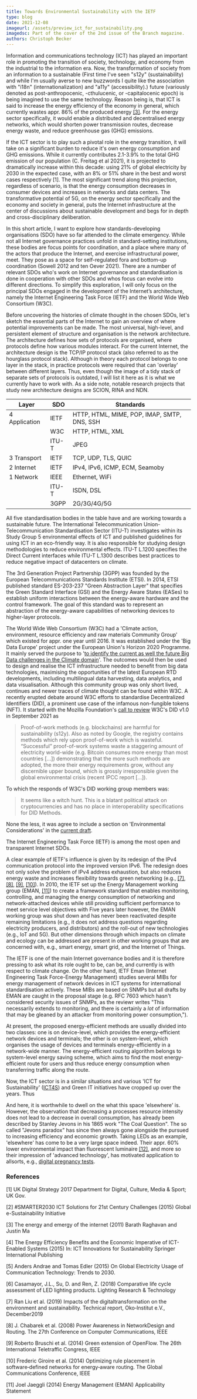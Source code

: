 ```yaml
---
title: Towards Environmental Sustainability with the IETF
type: blog
date: 2021-12-08
imageurl: /assets/preview_ict_for_sustainability.png
imagedsc: Part of the cover of the 2nd issue of the Branch magazine.
authors: Christoph Becker
---
```


<!-- Setting the stage for ICT -->
Information and communications technology (ICT) has played an important role in promoting the transition of society, technology, and economy from the industrial to the information era. Now, the transformation of society from an information to a sustainable (First time I've seen "s12y" (sustainability) and while I'm usually averse to new buzzwords I quite like the association with "i18n" (internationalization) and "a11y" (accessibility).) future (variously denoted as post-anthropocenic, -cthulucenic, or -capitalocenic epoch) is being imagined to use the same technology. Reason being is, that ICT is said to increase the energy efficiency of the economy in general, which currently wastes appr. 86% of the produced energy [[3]](#3). For the energy sector specifically, it would enable a distributed and decentralised energy networks, which would shorten power transmission routes, decrease energy waste, and reduce greenhouse gas (GHG) emissions.


<!-- Need to improve ICT -->
If the ICT sector is to play such a pivotal role in the energy transition, it will take on a significant burden to reduce it's own energy consumption and GHG emissions.
While it currently contributes 2.1-3.9% to the total GHG emission of our population (C. Freitag et al 2021), it is projected to dramatically increase within this decade: using 21% of global electricity by 2030 in the expected case, with an 8% or 51% share in the best and worst cases respectively [1]. The most significant trend along this projection, regardless of scenario, is that the energy consumption decreases in consumer devices and increases in networks and data centers. The transformative potential of 5G, on the energy sector specifically and the economy and society in general, puts the Internet infrastructure at the center of discussions about sustainable development and begs for in depth and cross-disciplinary deliberation.


<!-- Introducing SDOs -->
In this short article, I want to explore how standards-developing organisations (SDO) have so far attended to the climate emergency. While not all Internet governance practices unfold in standard-setting institutions, these bodies are focus points for coordination, and a place where many of the actors that produce the Internet, and exercise infrastructural power, meet. They pose as a space for self-regulated fora and bottom-up coordination (Sowell 2012 and ten Oever 2021). There are a number of relevant SDOs who's work on Internet governance and standardisation is done in cooperation with other SDOs and whos focus can evolve into different directions. To simplify this exploration, I will only focus on the principal SDOs engaged in the development of the Internet’s architecture, namely the Internet Engineering Task Force (IETF) and the World Wide Web Consortium (W3C).


<!-- TCP/IP protocol stack -->
Before uncovering the histories of climate thought in the chosen SDOs, let's sketch the essential parts of the Internet to gain an overview of where potential improvements can be made. The most universal, high-level, and persistent element of structure and organisation is the network architecture. The architecture defines how sets of protocols are organised, where protocols define how various modules interact. For the current Internet, the architecture design is the TCP/IP protocol stack (also referred to as the hourglass protocol stack). Although in theory each protocol belongs to one layer in the stack, in practice protocols were required that can 'overlay' between different layers. Thus, even though the image of a tidy stack of separate sets of protocols is outdated, I will list it here as it is what we currently have to work with. As a side note, notable research projects that study new architecture designs are SCION, RINA and NDN.

| Layer         | SDO          | Standards
| ------------- | ------------ | ---------------
| 4 Application | IETF         | HTTP, HTML, MIME, POP, IMAP, SMTP, DNS, SSH
|               | W3C          | HTTP, HTML, XML
|               | ITU-T        | JPEG
| 3 Transport   | IETF         | TCP, UDP, TLS, QUIC
| 2 Internet    | IETF         | IPv4, IPv6, ICMP, ECM, Seamoby
| 1 Network     | IEEE         | Ethernet, WiFi
|               | ITU-T        | ISDN, DSL
|               | 3GPP         | 2G/3G/4G/5G


<!-- ITU -->
All five standardisation bodies in the table have and are working towards a sustainable future. The International Telecommunication Union-Telecommunication Standardisation Sector (ITU-T) investigates within its Study Group 5 environmental effects of ICT and published guidelines for using ICT in an eco-friendly way. It is also responsible for studying design methodologies to reduce environmental effects. ITU-T L.1200 specifies the Direct Current interfaces while ITU-T L.1300 describes best practices to reduce negative impact of datacenters on climate.


<!-- 3GPP -->
The 3rd Generation Project Partnership (3GPP) was founded by the European Telecommunications Standards Institute (ETSI). In 2014, ETSI published standard ES-203-237 "Green Abstraction Layer" that specifies the Green Standard Interface (GSI) and the Energy Aware States (EASes) to establish uniform interactions between the energy-aware hardware and the control framework. The goal of this standard was to represent an abstraction of the energy-aware capabilities of networking devices to higher-layer protocols.


<!-- W3C -->
The World Wide Web Consortium (W3C) had a 'Climate action, environment, resource efficiency and raw materials Community Group' which existed for appr. one year until 2016. It was established under the 'Big Data Europe' project under the European Union's Horizon 2020 Programme. It mainly served the purpose to '[to identify the current as well the future Big Data challenges in the Climate domain](https://www.w3.org/community/bde-climate/2015/09/04/summary-of-1st-community-bde-sc5-workshop/)'. The outcomes would then be used to design and realise the ICT infrastructure needed to benefit from big data technologies, maximising the opportunities of the latest European RTD developments, including multilingual data harvesting, data analytics, and data visualisation. Although this community group was only short lived, continues and newer traces of climate thought can be found within W3C. A recently erupted debate around W3C efforts to standardise Decentralized Identifiers (DID), a prominent use case of the infamous non-fungible tokens (NFT). It started with the Mozilla Foundation's  [call to review](https://lists.w3.org/Archives/Public/public-new-work/2021Sep/0000.html) W3C's DID v1.0 in September 2021 as

> Proof-of-work methods (e.g. blockchains) are harmful for sustainability (s12y). Also as noted by Google, the registry contains methods which rely upon proof-of-work which is wasteful. “Successful” proof-of-work systems waste a staggering amount of electricity world-wide (e.g. Bitcoin consumes more energy than most countries [...]) demonstrating that the more such methods are adopted, the more their energy requirements grow, without any discernible upper bound, which is grossly irresponsible given the global environmental crisis (recent IPCC report [...]).

To which the responds of W3C's DID working group members was:

> It seems like a witch hunt.
> This is a blatant political attack on cryptocurrencies and has no place in interoperability specifications for DID Methods.

None the less, it was agree to include a section on 'Environmental Considerations' in the [current draft](https://w3c.github.io/did-imp-guide/#environmental-considerations).


<!-- IETF -->
The Internet Engineering Task Force (IETF) is among the most open and transparent Internet SDOs.

A clear example of IETF's influence is given by its redesign of the IPv4 communication protocol into the improved version IPv6. The redesign does not only solve the problem of IPv4 address exhaustion, but also reduces energy waste and increases flexibility towards green networking (e.g., [[7]](#7), [[8]](#8), [[9]](#9), [[10]](#10)). In 2010, the IETF set up the Energy Management working group (EMAN, [[11]](#11)) to create a framework standard that enables monitoring, controlling, and managing the energy consumption of networking and network-attached devices while still providing sufficient performance to meet service level objectives with Five years later however, the EMAN working group was shut down and has never been reactivated despite remaining limitations (e.g., it does not address questions regarding electricity producers, and distributors) and the roll-out of new technologies (e.g., IoT and 5G). But other dimensions through which impacts on climate and ecology can be addressed are present in other working groups that are concerned with, e.g., smart energy, smart grid, and the Internet of Things.

The IETF is one of the main Internet governance bodies and it is therefore pressing to ask what its role ought to be, can be, and currently is with respect to climate change.
On the other hand, IETF Eman (Internet Engineering Task Force-Energy Management) studies several MIBs for energy management of network devices in ICT systems for international standardisation actively. These MIBs are based on SNMPs but all drafts by EMAN are caught in the proposal stage (e.g. RFC 7603 which hasn't considered security issues of SNMPs, as the reviewr writes "This necessarily extends to monitoring, and there is certainly a *lot* of information that may be gleaned by an attacker from monitoring power consumption,").


At present, the proposed energy-efficient methods are usually divided into two classes: one is on device-level, which provides the energy-efficient network devices and terminals; the other is on system-level, which organises the usage of devices and terminals energy-efficiently in a network-wide manner. The energy-efficient routing algorithm belongs to system-level energy saving scheme, which aims to find the most energy-efficient route for users and thus reduce energy consumption when transferring traffic along the route.




Now, the ICT sector is in a similar situations and various 'ICT for Sustainability' ([ICT4S](https://conf.researchr.org/series/ict4s)) and Green IT initiatives have cropped up over the years. Thus

And here, it is worthwhile to dwell on the what this space 'elsewhere' is. However, the observation that decreasing a processes resource intensity does not lead to a decrease in overall consumption, has already been described by Stanley Jevons in his 1865 work "The Coal Question". The so called "Jevons paradox" has since then always gone alongside the pursued to increasing efficiency and economic growth. Taking LEDs as an example, 'elsewhere' has come to be a very large space indeed. Their appr. 60% lower environmental impact than fluorescent luminaire [[12]](#12), and more so their impression of 'advanced technology', has motivated application to allsorts, e.g., [digital pregnancy tests](https://twitter.com/Foone/status/1301707401024827392).

### References
<a id="1">[1]</a>
UK Digital Strategy 2017
Department for Digital, Culture, Media & Sport; UK Gov.

<a id="2">[2]</a>
#SMARTER2030 ICT Solutions for 21st Century Challenges (2015)
Global e-Sustainability Initiative

<a id="3">[3]</a>
The energy and emergy of the internet (2011)
Barath Raghavan and Justin Ma

<a id="4">[4]</a>
The Energy Efficiency Benefits and the Economic Imperative of ICT-Enabled Systems (2015)
In: ICT Innovations for Sustainability
Springer International Publishing

<a id="5">[5]</a>
Anders Andrae and Tomas Edler (2015)
On Global Electricity Usage of Communication Technology: Trends to 2030.

<a id="6">[6]</a>
Casamayor, J.L., Su, D. and Ren, Z. (2018)
Comparative life cycle assessment of LED lighting products.
Lighting Research & Technology

<a id="7">[7]</a>
Ran Liu et al. (2019)
Impacts of the digitaltransformation on the environment and sustainability.
Technical report, Oko‑Institut e.V., December2019

<a id="8">[8]</a>
J. Chabarek et al. (2008)
Power Awareness in NetworkDesign and Routing.
The 27th Conference on Computer Communications, IEEE

<a id="9">[9]</a>
Roberto Bruschi et al. (2014)
Green extension of OpenFlow.
The 26th International Teletraffic Congress, IEEE

<a id="10">[10]</a>
Frederic Giroire et al. (2014)
Optimizing rule placement in software‑defined networks for energy‑aware routing.
The Global Communications Conference, IEEE

<a id="11">[11]</a>
Joel Jaeggli (2014)
Energy Management (EMAN) Applicability Statement
